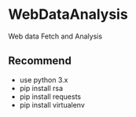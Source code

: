 # WebDataAnalysis
Web data Fetch and Analysis

## Recommend
- use python 3.x
- pip install rsa
- pip install requests
- pip install virtualenv
